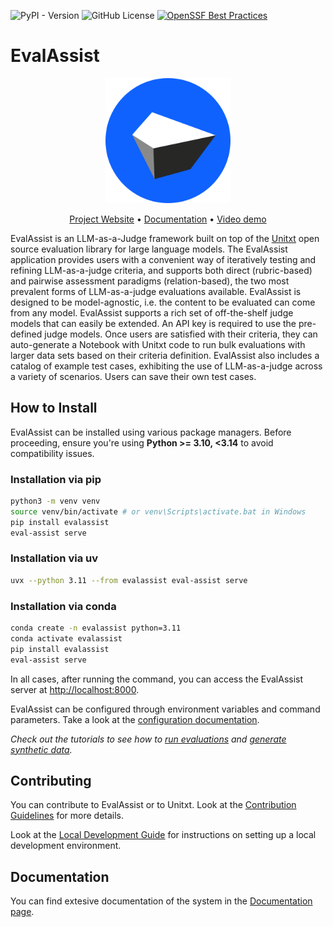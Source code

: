 ![PyPI - Version](https://img.shields.io/pypi/v/evalassist)
![GitHub License](https://img.shields.io/github/license/IBM/eval-assist)
[![OpenSSF Best Practices](https://www.bestpractices.dev/projects/10775/badge)](https://www.bestpractices.dev/projects/10775)

# EvalAssist

<p align="center">
  <img src="frontend/public/images/logo.svg" alt="EvalAssist Logo" width="200"/>
</p>

<p align="center">
  <a href="https://ibm.github.io/eval-assist/">Project Website</a> •
  <a href="https://github.com/IBM/eval-assist/wiki">Documentation</a> •
  <a href="https://www.youtube.com/watch?v=bTf0N1GGslE">Video demo</a>
</p>

<!-- Build Status, is a great thing to have at the top of your repository, it shows that you take your CI/CD as first class citizens -->
<!-- [![Build Status](https://travis-ci.org/jjasghar/ibm-cloud-cli.svg?branch=master)](https://travis-ci.org/jjasghar/ibm-cloud-cli) -->

<!-- Not always needed, but a scope helps the user understand in a short sentance like below, why this repo exists -->

EvalAssist is an LLM-as-a-Judge framework built on top of the [Unitxt](https://www.unitxt.ai/en/latest/docs/introduction.html)
open source evaluation library for large language models. The EvalAssist application provides users with a
convenient way of iteratively testing and refining LLM-as-a-judge criteria, and supports both direct
(rubric-based) and pairwise assessment paradigms (relation-based), the two most prevalent forms of
LLM-as-a-judge evaluations available. EvalAssist is designed to be model-agnostic, i.e. the content to be
evaluated can come from any model. EvalAssist supports a rich set of off-the-shelf judge models that can
easily be extended. An API key is required to use the pre-defined judge models. Once users are satisfied
with their criteria, they can auto-generate a Notebook with Unitxt code to run bulk evaluations with larger
data sets based on their criteria definition. EvalAssist also includes a catalog of example test cases,
exhibiting the use of LLM-as-a-judge across a variety of scenarios. Users can save their own test cases.

## How to Install

EvalAssist can be installed using various package managers. Before proceeding, ensure you're using **Python >= 3.10, <3.14** to avoid compatibility issues.

### Installation via pip

```bash
python3 -m venv venv
source venv/bin/activate # or venv\Scripts\activate.bat in Windows
pip install evalassist
eval-assist serve
```

### Installation via uv

```bash
uvx --python 3.11 --from evalassist eval-assist serve
```

### Installation via conda

```bash
conda create -n evalassist python=3.11
conda activate evalassist
pip install evalassist
eval-assist serve
```

In all cases, after running the command, you can access the EvalAssist server at [http://localhost:8000](http://localhost:8000).

EvalAssist can be configured through environment variables and command parameters. Take a look at the [configuration documentation](SYSTEM_CONFIGURATION.md).

_Check out the tutorials to see how to [run evaluations](https://github.com/IBM/eval-assist/wiki#mini-tutorial-running-an-evaluation) and [generate synthetic data](https://github.com/IBM/eval-assist/wiki#mini-tutorial-generating-test-data)._

## Contributing

You can contribute to EvalAssist or to Unitxt. Look at the [Contribution Guidelines](https://github.com/IBM/eval-assist/blob/main/CONTRIBUTING.md) for more details.

Look at the [Local Development Guide](https://github.com/IBM/eval-assist/blob/main/LOCAL_DEV_GUIDE.MD) for instructions on setting up a local development environment.

## Documentation

You can find extesive documentation of the system in the [Documentation page](https://github.com/IBM/eval-assist/wiki).
